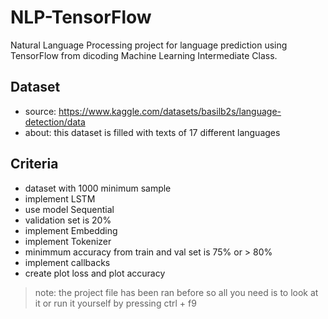 # NLP-TensorFlow
Natural Language Processing project for language prediction using TensorFlow from dicoding Machine Learning Intermediate Class. 

## Dataset
- source: https://www.kaggle.com/datasets/basilb2s/language-detection/data
- about: this dataset is filled with texts of 17 different languages

## Criteria
- dataset with 1000 minimum sample
- implement LSTM
- use model Sequential
- validation set is 20%
- implement Embedding
- implement Tokenizer
- minimmum accuracy from train and val set is 75% or &gt; 80%
- implement callbacks
- create plot loss and plot accuracy

> note: the project file has been ran before so all you need is to look at it or run it yourself by pressing ctrl + f9

